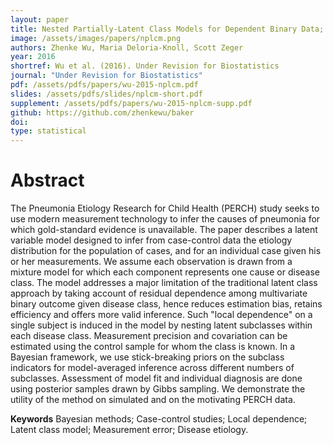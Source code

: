 ```yaml
---
layout: paper
title: Nested Partially-Latent Class Models for Dependent Binary Data; Estimating Disease Etiology
image: /assets/images/papers/nplcm.png
authors: Zhenke Wu, Maria Deloria-Knoll, Scott Zeger
year: 2016
shortref: Wu et al. (2016). Under Revision for Biostatistics
journal: "Under Revision for Biostatistics"
pdf: /assets/pdfs/papers/wu-2015-nplcm.pdf
slides: /assets/pdfs/slides/nplcm-short.pdf
supplement: /assets/pdfs/papers/wu-2015-nplcm-supp.pdf
github: https://github.com/zhenkewu/baker
doi: 
type: statistical
---
```


# Abstract

The Pneumonia Etiology Research for Child Health (PERCH) study seeks to use modern measurement technology to infer the causes of pneumonia for which gold-standard evidence is unavailable. The paper describes a latent variable model designed to infer from case-control data the etiology distribution for the population of cases, and for an individual case given his or her measurements. We assume each observation is drawn from a mixture model for which each component represents one cause or disease class. The model addresses a major limitation of the traditional latent class approach by taking account of residual dependence among multivariate binary outcome given disease class, hence reduces estimation bias, retains efficiency and offers more valid inference. Such "local dependence" on a single subject is induced in the model by nesting latent subclasses within each disease class. Measurement precision and covariation can be estimated using the control sample for whom the class is known. In a Bayesian framework, we use stick-breaking priors on the subclass indicators for model-averaged inference across different numbers of subclasses. Assessment of model fit and individual diagnosis are done using posterior samples drawn by Gibbs sampling. We demonstrate the utility of the method on simulated and on the motivating PERCH data.

**Keywords** Bayesian methods; Case-control studies; Local dependence; Latent class model; Measurement
error; Disease etiology.